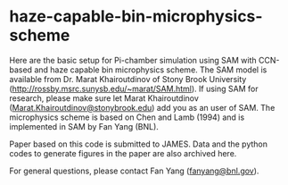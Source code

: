 # haze-capable-bin-microphysics-scheme

Here are the basic setup for Pi-chamber simulation using SAM with CCN-based and haze capable bin microphysics scheme. The SAM model is available from Dr. Marat Khairoutdinov of Stony Brook University (http://rossby.msrc.sunysb.edu/~marat/SAM.html). If using SAM for research, please make sure let Marat Khairoutdinov (Marat.Khairoutdinov@stonybrook.edu) add you as an user of SAM. The microphysics scheme is based on Chen and Lamb (1994) and is implemented in SAM by Fan Yang (BNL).

Paper based on this code is submitted to JAMES. Data and the python codes to generate figures in the paper are also archived here.

For general questions, please contact Fan Yang (fanyang@bnl.gov).
